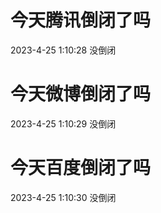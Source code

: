 # 今天腾讯倒闭了吗

2023-4-25 1:10:28 没倒闭

# 今天微博倒闭了吗

2023-4-25 1:10:29 没倒闭

# 今天百度倒闭了吗

2023-4-25 1:10:30 没倒闭

